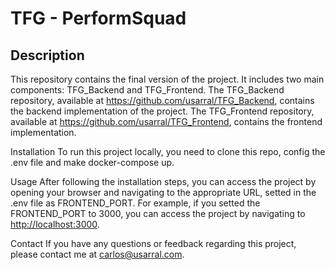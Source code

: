 # TFG - PerformSquad

## Description

This repository contains the final version of the project. It includes two main components: TFG_Backend and TFG_Frontend. The TFG_Backend repository, available at <https://github.com/usarral/TFG_Backend>, contains the backend implementation of the project. The TFG_Frontend repository, available at <https://github.com/usarral/TFG_Frontend>, contains the frontend implementation.

Installation
To run this project locally, you need to clone this repo, config the .env file and make docker-compose up.

Usage
After following the installation steps, you can access the project by opening your browser and navigating to the appropriate URL, setted in the .env file as FRONTEND_PORT. For example, if you setted the FRONTEND_PORT to 3000, you can access the project by navigating to <http://localhost:3000>.

Contact
If you have any questions or feedback regarding this project, please contact me at <carlos@usarral.com>.
